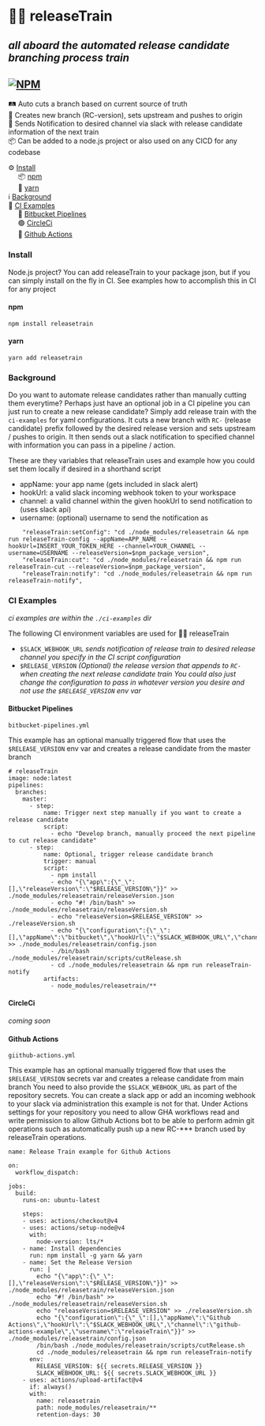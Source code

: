 # 🚂🚃 releaseTrain 
_all aboard the automated release candidate branching process train_
---
[![NPM](https://img.shields.io/npm/v/releasetrain.svg?logo=npm&color=white&style=plastic)](https://www.npmjs.com/package/releasetrain)
---
🛤️ Auto cuts a branch based on current source of truth\
🚀 Creates new branch (RC-version), sets upstream and pushes to origin\
📱 Sends Notification to desired channel via slack with release candidate information of the next train\
📦 Can be added to a node.js project or also used on any CICD for any codebase

⚙️ [Install](#install)\
&nbsp;&nbsp;&nbsp;&nbsp;&nbsp;📦 [npm](#npm)\
&nbsp;&nbsp;&nbsp;&nbsp;&nbsp;🧶 [yarn](#yarn)\
ℹ️ [Background](#background)\
🚉 [CI Examples](#ci-examples)\
&nbsp;&nbsp;&nbsp;&nbsp;&nbsp;🔵&nbsp;[Bitbucket Pipelines](#bitbucket-pipelines)\
&nbsp;&nbsp;&nbsp;&nbsp;&nbsp;🟢&nbsp;[CircleCi](#circleci)\
&nbsp;&nbsp;&nbsp;&nbsp;&nbsp;🚀&nbsp;[Github Actions](#github-actions)

### Install

Node.js project?  You can add releaseTrain to your package json, but if you can simply install on the fly in CI.  See examples how to accomplish this in CI for any project

#### npm
`npm install releasetrain`
#### yarn
`yarn add releasetrain`

### Background
Do you want to automate release candidates rather than manually cutting them everytime?  Perhaps just have an optional job in a CI pipeline you can just run to create a new release candidate?  Simply add release train with the `ci-examples` for yaml configurations.  It cuts a new branch with `RC-` (release candidate) prefix followed by the desired release version and sets upstream / pushes to origin.  It then sends out a slack notification to specified channel with information you can pass in a pipeline / action.

These are they variables that releaseTrain uses and example how you could set them locally if desired in a shorthand script

* appName: your app name (gets included in slack alert)
* hookUrl: a valid slack incoming webhook token to your workspace
* channel: a valid channel within the given hookUrl to send notification to (uses slack api)
* username: (optional) username to send the notification as

```
    "releaseTrain:setConfig": "cd ./node_modules/releasetrain && npm run releaseTrain-config --appName=APP_NAME --hookUrl=INSERT_YOUR_TOKEN_HERE --channel=YOUR_CHANNEL --username=USERNAME --releaseVersion=$npm_package_version",
    "releaseTrain:cut": "cd ./node_modules/releasetrain && npm run releaseTrain-cut --releaseVersion=$npm_package_version",
    "releaseTrain:notify": "cd ./node_modules/releasetrain && npm run releaseTrain-notify",
```

### CI Examples
_ci examples are within the `./ci-examples` dir_

The following CI environment variables are used for 🚂🚋 releaseTrain
* `$SLACK_WEBHOOK_URL` _sends notification of release train to desired release channel you specify in the CI script configuration_
* `$RELEASE_VERSION` _(Optional) the release version that appends to `RC-` when creating the next release candidate train
You could also just change the configuration to pass in whatever version you desire and not use the `$RELEASE_VERSION` env var_

#### Bitbucket Pipelines

`bitbucket-pipelines.yml`

This example has an optional manually triggered flow that uses the `$RELEASE_VERSION` env var and creates a release candidate from the master branch

```
# releaseTrain
image: node:latest
pipelines:
  branches:
    master:
      - step:
          name: Trigger next step manually if you want to create a release candidate
          script:
            - echo "Develop branch, manually proceed the next pipeline to cut release candidate"
      - step:
          name: Optional, trigger release candidate branch
          trigger: manual
          script:
            - npm install
            - echo "{\"app\":{\"_\":[],\"releaseVersion\":\"$RELEASE_VERSION\"}}" >> ./node_modules/releasetrain/releaseVersion.json
            - echo "#! /bin/bash" >> ./node_modules/releasetrain/releaseVersion.sh
            - echo "releaseVersion=$RELEASE_VERSION" >> ./releaseVersion.sh
            - echo "{\"configuration\":{\"_\":[],\"appName\":\"bitbucket\",\"hookUrl\":\"$SLACK_WEBHOOK_URL\",\"channel\":\"bitbucket\",\"username\":\"releaseTrain\"}}" >> ./node_modules/releasetrain/config.json
            - /bin/bash ./node_modules/releasetrain/scripts/cutRelease.sh
            - cd ./node_modules/releasetrain && npm run releaseTrain-notify
          artifacts:
            - node_modules/releasetrain/**
```

#### CircleCi
_coming soon_

#### Github Actions

`giithub-actions.yml`

This example has an optional manually triggered flow that uses the `$RELEASE_VERSION` secrets var and creates a release candidate from main branch
You need to also provide the `$SLACK_WEBHOOK_URL` as part of the repository secrets.  You can create a slack app or add an incoming webhook to your slack via administration this example is not for that.  Under Actions settings for your repository you need to allow GHA workflows read and write permission to allow Github Actions bot to be able to perform admin git operations such as automatically push up a new RC-*** branch used by releaseTrain operations.

```
name: Release Train example for Github Actions

on:
  workflow_dispatch:

jobs:
  build:
    runs-on: ubuntu-latest

    steps:
    - uses: actions/checkout@v4
    - uses: actions/setup-node@v4
      with:
        node-version: lts/*
    - name: Install dependencies
      run: npm install -g yarn && yarn
    - name: Set the Release Version
      run: |
        echo "{\"app\":{\"_\":[],\"releaseVersion\":\"$RELEASE_VERSION\"}}" >> ./node_modules/releasetrain/releaseVersion.json
        echo "#! /bin/bash" >> ./node_modules/releasetrain/releaseVersion.sh
        echo "releaseVersion=$RELEASE_VERSION" >> ./releaseVersion.sh
        echo "{\"configuration\":{\"_\":[],\"appName\":\"Github Actions\",\"hookUrl\":\"$SLACK_WEBHOOK_URL\",\"channel\":\"github-actions-example\",\"username\":\"releaseTrain\"}}" >> ./node_modules/releasetrain/config.json
        /bin/bash ./node_modules/releasetrain/scripts/cutRelease.sh
        cd ./node_modules/releasetrain && npm run releaseTrain-notify
      env:
        RELEASE_VERSION: ${{ secrets.RELEASE_VERSION }}
        SLACK_WEBHOOK_URL: ${{ secrets.SLACK_WEBHOOK_URL }}
    - uses: actions/upload-artifact@v4
      if: always()
      with:
        name: releasetrain
        path: node_modules/releasetrain/**
        retention-days: 30
```
